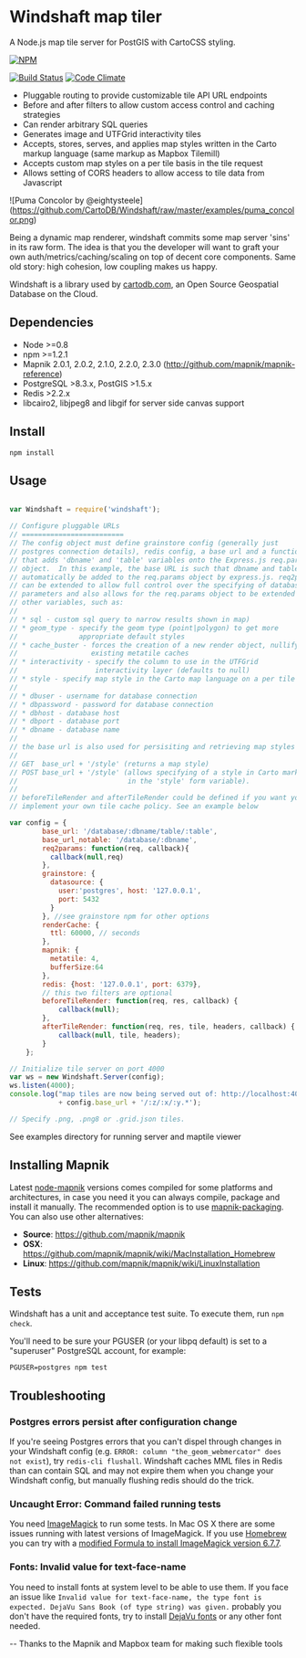 Windshaft map tiler
===================

A Node.js map tile server for PostGIS with CartoCSS styling.

[![NPM](https://nodei.co/npm/windshaft.png?downloads=true&downloadRank=true)](https://nodei.co/npm/windshaft)

[![Build Status](https://travis-ci.org/CartoDB/Windshaft.png?branch=master)](https://travis-ci.org/CartoDB/Windshaft)
[![Code Climate](https://codeclimate.com/github/CartoDB/Windshaft/badges/gpa.png)](https://codeclimate.com/github/CartoDB/Windshaft)

* Pluggable routing to provide customizable tile API URL endpoints
* Before and after filters to allow custom access control and caching
  strategies
* Can render arbitrary SQL queries 
* Generates image and UTFGrid interactivity tiles
* Accepts, stores, serves, and applies map styles written in the Carto
  markup language (same markup as Mapbox Tilemill)
* Accepts custom map styles on a per tile basis in the tile request
* Allows setting of CORS headers to allow access to tile data from
  Javascript

![Puma Concolor by @eightysteele] (https://github.com/CartoDB/Windshaft/raw/master/examples/puma_concolor.png)

Being a dynamic map renderer, windshaft commits some map server 'sins' in
its raw form. The idea is that you the developer will want to graft your
own auth/metrics/caching/scaling on top of decent core components. Same
old story: high cohesion, low coupling makes us happy.

Windshaft is a library used by [cartodb.com](https://cartodb.com/),
an Open Source Geospatial Database on the Cloud.


Dependencies
------------
* Node >=0.8
* npm >=1.2.1
* Mapnik 2.0.1, 2.0.2, 2.1.0, 2.2.0, 2.3.0 (http://github.com/mapnik/mapnik-reference)
* PostgreSQL >8.3.x, PostGIS >1.5.x
* Redis >2.2.x
* libcairo2, libjpeg8 and libgif for server side canvas support


Install
-------
```
npm install
```


Usage
-----
```javascript

var Windshaft = require('windshaft');

// Configure pluggable URLs
// =========================
// The config object must define grainstore config (generally just
// postgres connection details), redis config, a base url and a function
// that adds 'dbname' and 'table' variables onto the Express.js req.params
// object.  In this example, the base URL is such that dbname and table will
// automatically be added to the req.params object by express.js. req2params
// can be extended to allow full control over the specifying of database
// parameters and also allows for the req.params object to be extended with
// other variables, such as:
//
// * sql - custom sql query to narrow results shown in map)
// * geom_type - specify the geom type (point|polygon) to get more
//               appropriate default styles
// * cache_buster - forces the creation of a new render object, nullifying
//                  existing metatile caches
// * interactivity - specify the column to use in the UTFGrid
//                   interactivity layer (defaults to null)
// * style - specify map style in the Carto map language on a per tile basis
//
// * dbuser - username for database connection
// * dbpassword - password for database connection
// * dbhost - database host
// * dbport - database port
// * dbname - database name
//
// the base url is also used for persisiting and retrieving map styles via:
//
// GET  base_url + '/style' (returns a map style)
// POST base_url + '/style' (allows specifying of a style in Carto markup
//                           in the 'style' form variable).
//
// beforeTileRender and afterTileRender could be defined if you want yo
// implement your own tile cache policy. See an example below

var config = {
        base_url: '/database/:dbname/table/:table',
        base_url_notable: '/database/:dbname',
        req2params: function(req, callback){
          callback(null,req)
        },
        grainstore: {
          datasource: {
            user:'postgres', host: '127.0.0.1',
            port: 5432
          }
        }, //see grainstore npm for other options
        renderCache: {
          ttl: 60000, // seconds
        },
        mapnik: {
          metatile: 4,
          bufferSize:64
        },
        redis: {host: '127.0.0.1', port: 6379},
        // this two filters are optional
        beforeTileRender: function(req, res, callback) {
            callback(null);
        },
        afterTileRender: function(req, res, tile, headers, callback) {
            callback(null, tile, headers);
        }
    };

// Initialize tile server on port 4000
var ws = new Windshaft.Server(config);
ws.listen(4000);
console.log("map tiles are now being served out of: http://localhost:4000"
            + config.base_url + '/:z/:x/:y.*');

// Specify .png, .png8 or .grid.json tiles.
```

See examples directory for running server and maptile viewer


Installing Mapnik
-----------------

Latest [node-mapnik](https://github.com/mapnik/node-mapnik) versions comes
compiled for some platforms and architectures, in case you need it you can
always compile, package and install it manually. The recommended option is
to use [mapnik-packaging](https://github.com/mapnik/mapnik-packaging). You
can also use other alternatives:

 - **Source**: https://github.com/mapnik/mapnik
 - **OSX**: https://github.com/mapnik/mapnik/wiki/MacInstallation_Homebrew
 - **Linux**: https://github.com/mapnik/mapnik/wiki/LinuxInstallation


Tests
-----

Windshaft has a unit and acceptance test suite.
To execute them, run ```npm check```.

You'll need to be sure your PGUSER (or your libpq default) is
set to a "superuser" PostgreSQL account, for example:

```shell
PGUSER=postgres npm test
```


Troubleshooting
---------------

### Postgres errors persist after configuration change

If you're seeing Postgres errors that you can't dispel through changes in your
Windshaft config (e.g. `ERROR: column "the_geom_webmercator" does not exist`),
try `redis-cli flushall`. Windshaft caches MML files in Redis than can contain SQL
and may not expire them when you change your Windshaft config, but manually flushing 
redis should do the trick.

### Uncaught Error: Command failed running tests

You need [ImageMagick](http://www.imagemagick.org/) to run some tests. In Mac OS X
there are some issues running with latest versions of ImageMagick. If you use
[Homebrew](http://brew.sh/) you can try with a
[modified Formula to install ImageMagick version 6.7.7](https://gist.github.com/rochoa/10017167).

### Fonts: Invalid value for text-face-name

You need to install fonts at system level to be able to use them. If you face an issue like `Invalid value for
text-face-name, the type font is expected. DejaVu Sans Book (of type string) was given.` probably you don't have the
required fonts, try to install [DejaVu fonts](http://dejavu-fonts.org/wiki/Download) or any other font needed.


--
Thanks to the Mapnik and Mapbox team for making such flexible tools
